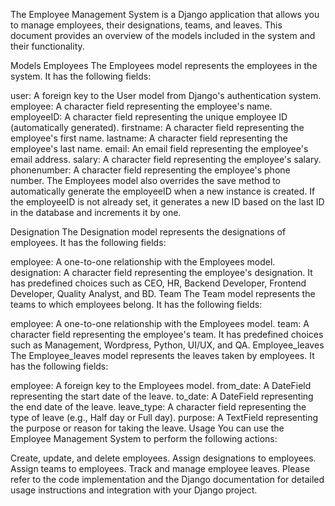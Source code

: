 
The Employee Management System is a Django application that allows you to manage employees, their designations, teams, and leaves. This document provides an overview of the models included in the system and their functionality.

Models
Employees
The Employees model represents the employees in the system. It has the following fields:

user: A foreign key to the User model from Django's authentication system.
employee: A character field representing the employee's name.
employeeID: A character field representing the unique employee ID (automatically generated).
firstname: A character field representing the employee's first name.
lastname: A character field representing the employee's last name.
email: An email field representing the employee's email address.
salary: A character field representing the employee's salary.
phonenumber: A character field representing the employee's phone number.
The Employees model also overrides the save method to automatically generate the employeeID when a new instance is created. If the employeeID is not already set, it generates a new ID based on the last ID in the database and increments it by one.

Designation
The Designation model represents the designations of employees. It has the following fields:

employee: A one-to-one relationship with the Employees model.
designation: A character field representing the employee's designation. It has predefined choices such as CEO, HR, Backend Developer, Frontend Developer, Quality Analyst, and BD.
Team
The Team model represents the teams to which employees belong. It has the following fields:

employee: A one-to-one relationship with the Employees model.
team: A character field representing the employee's team. It has predefined choices such as Management, Wordpress, Python, UI/UX, and QA.
Employee_leaves
The Employee_leaves model represents the leaves taken by employees. It has the following fields:

employee: A foreign key to the Employees model.
from_date: A DateField representing the start date of the leave.
to_date: A DateField representing the end date of the leave.
leave_type: A character field representing the type of leave (e.g., Half day or Full day).
purpose: A TextField representing the purpose or reason for taking the leave.
Usage
You can use the Employee Management System to perform the following actions:

Create, update, and delete employees.
Assign designations to employees.
Assign teams to employees.
Track and manage employee leaves.
Please refer to the code implementation and the Django documentation for detailed usage instructions and integration with your Django project.
